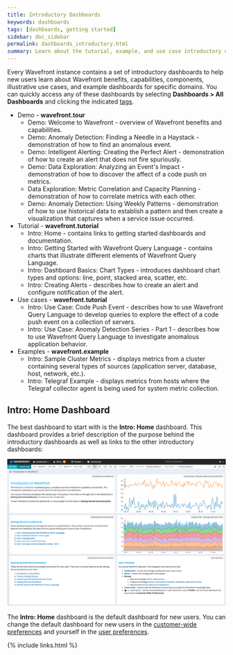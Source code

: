 ```yaml
---
title: Introductory Dashboards
keywords: dashboards
tags: [dashboards, getting started]
sidebar: doc_sidebar
permalink: dashboards_introductory.html
summary: Learn about the tutorial, example, and use case introductory dashboards available in your Wavefront instance.
---
```

Every Wavefront instance contains a set of introductory dashboards to help new users learn about Wavefront benefits, capabilities, components, illustrative use cases, and example dashboards for specific domains.  You can quickly access any of these dashboards by selecting **Dashboards > All Dashboards** and clicking the indicated [tags](tags_overview).

- Demo - **wavefront.tour**
  - Demo: Welcome to Wavefront - overview of Wavefront benefits and capabilities.
  - Demo: Anomaly Detection: Finding a Needle in a Haystack - demonstration of how to find an anomalous event.
  - Demo: Intelligent Alerting: Creating the Perfect Alert - demonstration of how to create an alert that does not fire spuriously.
  - Demo: Data Exploration: Analyzing an Event's Impact - demonstration of how to discover the affect of a code push on metrics.
  - Data Exploration: Metric Correlation and Capacity Planning - demonstration of how to correlate metrics with each other.
  - Demo: Anomaly Detection: Using Weekly Patterns - demonstration of how to use historical data to establish a pattern and then create a visualization that captures when a service issue occurred.
- Tutorial - **wavefront.tutorial**
  - Intro: Home - contains links to getting started dashboards and documentation.
  - Intro: Getting Started with Wavefront Query Language - contains charts that illustrate different elements of Wavefront Query Language.
  - Intro: Dashboard Basics: Chart Types - introduces dashboard chart types and options: line, point, stacked area, scatter, etc.
  - Intro: Creating Alerts - describes how to create an alert and configure notification of the alert.
- Use cases - **wavefront.tutorial**
  - Intro: Use Case: Code Push Event - describes how to use Wavefront Query Language to develop queries to explore the effect of a code push event on a collection of servers.
  - Intro: Use Case: Anomaly Detection Series - Part 1 - describes how to use Wavefront Query Language to investigate anomalous application behavior.
- Examples - **wavefront.example**
  - Intro: Sample Cluster Metrics - displays metrics from a cluster containing several types of sources (application server, database, host, network, etc.).
  - Intro: Telegraf Example - displays metrics from hosts where the Telegraf collector agent is being used for system metric collection.

## Intro: Home Dashboard

The best dashboard to start with is the **Intro: Home** dashboard. This dashboard provides a brief description of the purpose behind the introductory dashboards as well as links to the other introductory dashboards:

![intro_home.png](images/intro_home.png)

The **Intro: Home** dashboard is the default dashboard for new users. You can change the default dashboard for new users in the [customer-wide preferences](dashboards_managing#prefs) and yourself in the [user preferences](users_prefs_configuring).

{% include links.html %}
